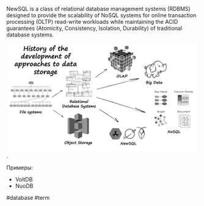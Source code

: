 NewSQL is a class of relational database management systems (RDBMS) designed to provide the scalability of NoSQL systems for online transaction processing (OLTP) read-write workloads while maintaining the ACID guarantees (Atomicity, Consistency, Isolation, Durability) of traditional database systems.

![](history-of-development-of-approaches-to-data-storage.jpeg).

Примеры:
- VoltDB
- NuoDB

#database #term